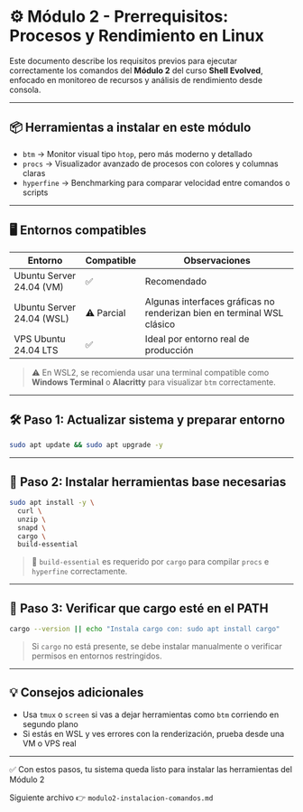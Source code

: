 # ⚙️ Módulo 2 - Prerrequisitos: Procesos y Rendimiento en Linux

Este documento describe los requisitos previos para ejecutar correctamente los comandos del **Módulo 2** del curso **Shell Evolved**, enfocado en monitoreo de recursos y análisis de rendimiento desde consola.

---

## 📦 Herramientas a instalar en este módulo

- `btm` → Monitor visual tipo `htop`, pero más moderno y detallado
- `procs` → Visualizador avanzado de procesos con colores y columnas claras
- `hyperfine` → Benchmarking para comparar velocidad entre comandos o scripts

---

## 🖥️ Entornos compatibles

| Entorno                   | Compatible | Observaciones |
|---------------------------|------------|---------------|
| Ubuntu Server 24.04 (VM) | ✅          | Recomendado   |
| Ubuntu Server 24.04 (WSL)| ⚠️ Parcial | Algunas interfaces gráficas no renderizan bien en terminal WSL clásico |
| VPS Ubuntu 24.04 LTS     | ✅          | Ideal por entorno real de producción |

> ⚠️ En WSL2, se recomienda usar una terminal compatible como **Windows Terminal** o **Alacritty** para visualizar `btm` correctamente.

---

## 🛠️ Paso 1: Actualizar sistema y preparar entorno

```bash
sudo apt update && sudo apt upgrade -y
```

---

## 📁 Paso 2: Instalar herramientas base necesarias

```bash
sudo apt install -y \
  curl \
  unzip \
  snapd \
  cargo \
  build-essential
```

> 🔧 `build-essential` es requerido por `cargo` para compilar `procs` e `hyperfine` correctamente.

---

## 📌 Paso 3: Verificar que cargo esté en el PATH

```bash
cargo --version || echo "Instala cargo con: sudo apt install cargo"
```

> Si `cargo` no está presente, se debe instalar manualmente o verificar permisos en entornos restringidos.

---

## 💡 Consejos adicionales

- Usa `tmux` o `screen` si vas a dejar herramientas como `btm` corriendo en segundo plano
- Si estás en WSL y ves errores con la renderización, prueba desde una VM o VPS real

---

✅ Con estos pasos, tu sistema queda listo para instalar las herramientas del Módulo 2

Siguiente archivo 👉 `modulo2-instalacion-comandos.md`
